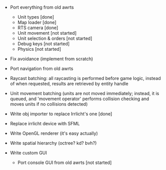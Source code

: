 * Port everything from old awrts
    * Unit types  [done]
    * Map loader  [done]
    * RTS camera  [done]
    * Unit movement [not started]
    * Unit selection & orders [not started]
    * Debug keys  [not started]
    * Physics     [not started]

* Fix avoidance (implement from scratch)
* Port navigation from old awrts
* Raycast batching: all raycasting is performed before game logic, instead of when requested, results are retrieved by entity handle
* Unit movement batching (units are not moved immediately; instead, it is queued, and 'movement operator' performs collision checking and moves units if no collisions detected)

* Write obj importer to replace Irrlicht's one [done]
* Replace irrlicht device with SFML
* Write OpenGL renderer (it's easy actually)
* Write spatial hierarchy (octree? kd? bvh?)

* Write custom GUI
    * Port console GUI from old awrts [not started]
